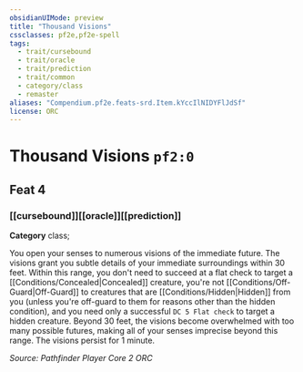 ```yaml
---
obsidianUIMode: preview
title: "Thousand Visions"
cssclasses: pf2e,pf2e-spell
tags:
  - trait/cursebound
  - trait/oracle
  - trait/prediction
  - trait/common
  - category/class
  - remaster
aliases: "Compendium.pf2e.feats-srd.Item.kYccIlNIDYFlJdSf"
license: ORC
---
```

# Thousand Visions `pf2:0`
## Feat 4
### [[cursebound]][[oracle]][[prediction]]

**Category** class; 




You open your senses to numerous visions of the immediate future. The visions grant you subtle details of your immediate surroundings within 30 feet. Within this range, you don't need to succeed at a flat check to target a [[Conditions/Concealed|Concealed]] creature, you're not [[Conditions/Off-Guard|Off-Guard]] to creatures that are [[Conditions/Hidden|Hidden]] from you (unless you're off-guard to them for reasons other than the hidden condition), and you need only a successful `DC 5 Flat check` to target a hidden creature. Beyond 30 feet, the visions become overwhelmed with too many possible futures, making all of your senses imprecise beyond this range. The visions persist for 1 minute.

*Source: Pathfinder Player Core 2*
*ORC*